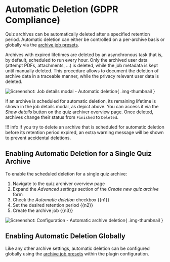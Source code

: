 # Automatic Deletion (GDPR Compliance)

Quiz archives can be automatically deleted after a specified retention period.
Automatic deletion can either be controlled on a per-archive basis or globally
via the [archive job presets](/configuration/policies).

Archives with expired lifetimes are deleted by an asynchronous task that is, by
default, scheduled to run every hour. Only the archived user data (attempt PDFs,
attachments, ...) is deleted, while the job metadata is kept until manually
deleted. This procedure allows to document the deletion of archive data in a
traceable manner, while the privacy relevant user data is deleted.

![Screenshot: Job details modal - Automatic deletion](/assets/screenshots/quiz_archiver_job_details_modal_autodelete.png){ .img-thumbnail }

If an archive is scheduled for automatic deletion, its remaining lifetime is
shown in the job details modal, as depict above. You can access it via the
_Show details_ button on the quiz archiver overview page. Once deleted, archives
change their status from `Finished` to `Deleted`.

!!! info 
    If you try to delete an archive that is scheduled for automatic deletion
    before its retention period expired, an extra warning message will be shown
    to prevent accidental deletions.


## Enabling Automatic Deletion for a Single Quiz Archive

To enable the scheduled deletion for a single quiz archive:

1. Navigate to the quiz archiver overview page
2. Expand the _Advanced settings_ section of the _Create new quiz archive_ form
3. Check the _Automatic deletion_ checkbox {{n1}}
4. Set the desired retention period {{n2}}
5. Create the archive job {{n3}}

![Screenshot: Configuration - Automatic archive deletion](/assets/configuration/configuration_job_autodelete.png){ .img-thumbnail }


## Enabling Automatic Deletion Globally

Like any other archive settings, automatic deletion can be configured globally
using the [archive job presets](/configuration/policies) within the plugin
configuration.
